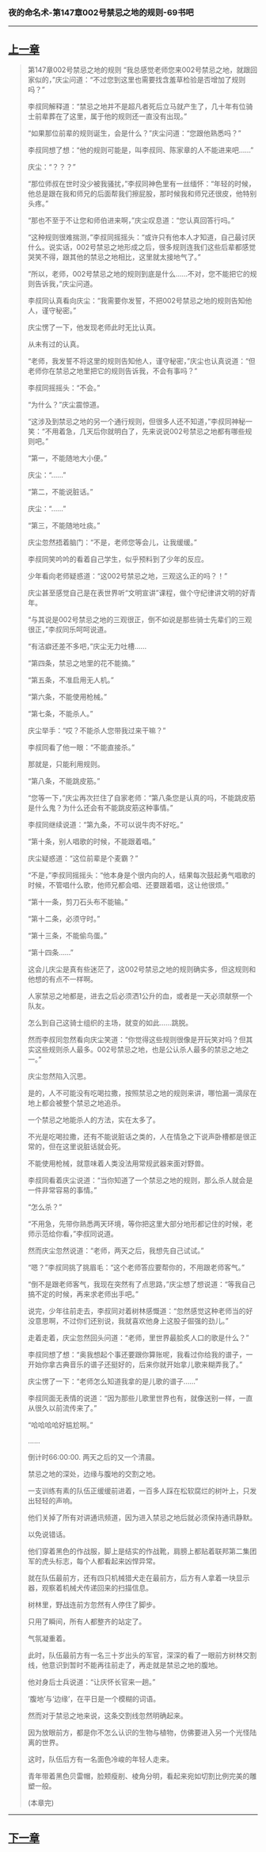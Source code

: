### 夜的命名术-第147章002号禁忌之地的规则-69书吧

--------
[上一章](./c10abad0beb4ae87e52474d4b437c100.md)
--------


>
>
>
>第147章002号禁忌之地的规则
>“我总感觉老师您来002号禁忌之地，就跟回家似的，”庆尘问道：“不过您到这里也需要找含羞草检验是否增加了规则吗？”
>
>李叔同解释道：“禁忌之地并不是超凡者死后立马就产生了，几十年有位骑士前辈葬在了这里，属于他的规则还一直没有出现。”
>
>“如果那位前辈的规则诞生，会是什么？”庆尘问道：“您跟他熟悉吗？”
>
>李叔同想了想：“他的规则可能是，叫李叔同、陈家章的人不能进来吧……”
>
>庆尘：“？？？”
>
>“那位师叔在世时没少被我骚扰，”李叔同神色里有一丝缅怀：“年轻的时候，他总是跟在我和师兄的后面帮我们擦屁股，那时候我和师兄还很皮，他特别头疼。”
>
>“那也不至于不让您和师伯进来啊，”庆尘叹息道：“您认真回答行吗。”
>
>“这种规则很难揣测，”李叔同摇摇头：“或许只有他本人才知道，自己最讨厌什么。说实话，002号禁忌之地形成之后，很多规则连我们这些后辈都感觉哭笑不得，跟其他的禁忌之地相比，这里就太接地气了。”
>
>“所以，老师，002号禁忌之地的规则到底是什么……不对，您不能把它的规则告诉我，”庆尘问道。
>
>李叔同认真看向庆尘：“我需要你发誓，不把002号禁忌之地的规则告知他人，谨守秘密。”
>
>庆尘愣了一下，他发现老师此时无比认真。
>
>从未有过的认真。
>
>“老师，我发誓不将这里的规则告知他人，谨守秘密，”庆尘也认真说道：“但老师你在禁忌之地里把它的规则告诉我，不会有事吗？”
>
>李叔同摇摇头：“不会。”
>
>“为什么？”庆尘震惊道。
>
>“这涉及到禁忌之地的另一个通行规则，但很多人还不知道，”李叔同神秘一笑：“不用着急，几天后你就明白了，先来说说002号禁忌之地都有哪些规则吧。”
>
>“第一，不能随地大小便。”
>
>庆尘：“……”
>
>“第二，不能说脏话。”
>
>庆尘：“……”
>
>“第三，不能随地吐痰。”
>
>庆尘忽然捂着脑门：“不是，老师您等会儿，让我缓缓。”
>
>李叔同笑吟吟的看着自己学生，似乎预料到了少年的反应。
>
>少年看向老师疑惑道：“这002号禁忌之地，三观这么正的吗？！”
>
>庆尘甚至感觉自己是在表世界听“文明宣讲”课程，做个守纪律讲文明的好青年。
>
>“与其说是002号禁忌之地的三观很正，倒不如说是那些骑士先辈们的三观很正，”李叔同乐呵呵说道。
>
>“有洁癖还差不多吧，”庆尘无力吐槽……
>
>“第四条，禁忌之地里的花不能摘。”
>
>“第五条，不准启用无人机。”
>
>“第六条，不能使用枪械。”
>
>“第七条，不能杀人。”
>
>庆尘举手：“哎？不能杀人您带我过来干嘛？”
>
>李叔同看了他一眼：“不能直接杀。”
>
>那就是，只能利用规则。
>
>“第八条，不能跳皮筋。”
>
>“您等一下，”庆尘再次拦住了自家老师：“第八条您是认真的吗，不能跳皮筋是什么鬼？为什么还会有不能跳皮筋这种事情。”
>
>李叔同继续说道：“第九条，不可以说牛肉不好吃。”
>
>“第十条，别人唱歌的时候，不能跟着唱。”
>
>庆尘疑惑道：“这位前辈是个麦霸？”
>
>“不是，”李叔同摇摇头：“他本身是个很内向的人，结果每次鼓起勇气唱歌的时候，不管唱什么歌，他师兄都会唱、还要跟着唱，这让他很烦。”
>
>“第十一条，剪刀石头布不能输。”
>
>“第十二条，必须守时。”
>
>“第十三条，不能偷鸟蛋。”
>
>“第十四条……”
>
>这会儿庆尘是真有些迷茫了，这002号禁忌之地的规则确实多，但这规则和他想的有点不一样啊。
>
>人家禁忌之地都是，进去之后必须洒1公升的血，或者是一天必须献祭一个队友。
>
>怎么到自己这骑士组织的主场，就变的如此……跳脱。
>
>然而李叔同忽然看向庆尘笑道：“你觉得这些规则很像是开玩笑对吗？但其实这些规则杀人最多。002号禁忌之地，也是公认杀人最多的禁忌之地之一。”
>
>庆尘忽然陷入沉思。
>
>是的，人不可能没有吃喝拉撒，按照禁忌之地的规则来讲，哪怕漏一滴尿在地上都会被整个禁忌之地追杀。
>
>一个禁忌之地能杀人的方法，实在太多了。
>
>不光是吃喝拉撒，还有不能说脏话之类的，人在情急之下说声卧槽都是很正常的，但在这里说脏话就会死。
>
>不能使用枪械，就意味着人类没法用常规武器来面对野兽。
>
>李叔同看着庆尘说道：“当你知道了一个禁忌之地的规则，那么杀人就会是一件非常容易的事情。”
>
>“怎么杀？”
>
>“不用急，先带你熟悉两天环境，等你把这里大部分地形都记住的时候，老师示范给你看，”李叔同说道。
>
>然而庆尘忽然说道：“老师，两天之后，我想先自己试试。”
>
>“嗯？”李叔同挑了挑眉毛：“这个老师答应要帮你的，不用跟老师客气。”
>
>“倒不是跟老师客气，我现在突然有了点思路，”庆尘想了想说道：“等我自己搞不定的时候，再来求老师出手吧。”
>
>说完，少年往前走去，李叔同对着树林感慨道：“忽然感觉这种老师当的好没意思啊，不过你们还别说，我就喜欢他身上这股子倔强的劲儿。”
>
>走着走着，庆尘忽然回头问道：“老师，里世界最脍炙人口的歌是什么？”
>
>李叔同想了想：“奥我想起个事还要跟你算账呢，我看过你给我的谱子，一开始你拿古典音乐的谱子还挺好的，后来你就开始拿儿歌来糊弄我了。”
>
>庆尘愣了一下：“老师怎么知道我拿的是儿歌的谱子……”
>
>李叔同面无表情的说道：“因为那些儿歌里世界也有，就像送别一样，一直从很久以前流传来了。”
>
>“哈哈哈哈好尴尬啊。”
>
>……
>
>倒计时66:00:00.
>两天之后的又一个清晨。
>
>禁忌之地的深处，边缘与腹地的交割之地。
>
>一支训练有素的队伍正缓缓前进着，一百多人踩在松软腐烂的树叶上，只发出轻轻的声响。
>
>他们关掉了所有对讲通讯频道，因为进入禁忌之地后就必须保持通讯静默。
>
>以免说错话。
>
>他们穿着黑色的作战服，脚上是结实的作战靴，肩膀上都贴着联邦第二集团军的虎头标志，每个人都看起来凶悍异常。
>
>就在队伍最前方，还有四只机械猎犬走在最前方，后方有人拿着一块显示器，观察着机械犬传递回来的扫描信息。
>
>树林里，野战连前方忽然有人停住了脚步。
>
>只用了瞬间，所有人都整齐的站定了。
>
>气氛凝重着。
>
>此时，队伍最前方有一名三十岁出头的军官，深深的看了一眼前方树林交割线，他意识到暂时不能再往前走了，再走就是禁忌之地的腹地。
>
>他对身后士兵说道：“让庆怀长官来一趟。”
>
>‘腹地’与‘边缘’，在平日是一个模糊的词语。
>
>然而对于禁忌之地来说，这条交割线忽然明确起来。
>
>因为放眼前方，都是你不怎么认识的生物与植物，仿佛要进入另一个光怪陆离的世界。
>
>这时，队伍后方有一名面色冷峻的年轻人走来。
>
>青年带着黑色贝雷帽，脸颊瘦削、棱角分明，看起来宛如切割比例完美的雕塑一般。
>
>(本章完)
>
>

--------
[下一章](./667af024a69ce01a7ca1b9fb916e6737.md)
--------
